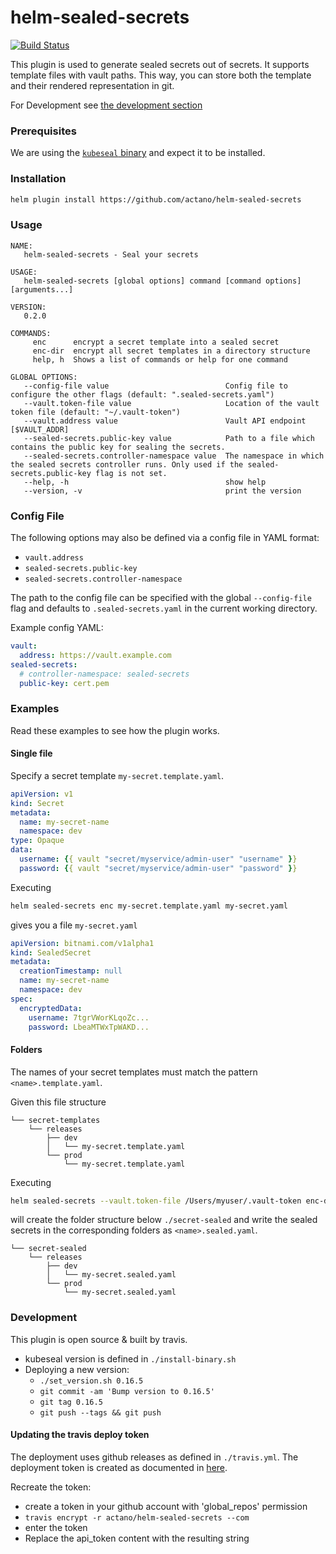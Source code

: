 # helm-sealed-secrets

[![Build Status](https://travis-ci.com/actano/helm-sealed-secrets.svg?branch=master)](https://travis-ci.com/actano/helm-sealed-secrets)

This plugin is used to generate sealed secrets out of secrets. It supports template files with vault paths.
This way, you can store both the template and their rendered representation in git.

For Development see [the development section](#development)

### Prerequisites

We are using the [`kubeseal` binary](https://github.com/bitnami-labs/sealed-secrets) and expect it to be installed.

### Installation

```bash
helm plugin install https://github.com/actano/helm-sealed-secrets
```

### Usage
```
NAME:
   helm-sealed-secrets - Seal your secrets

USAGE:
   helm-sealed-secrets [global options] command [command options] [arguments...]

VERSION:
   0.2.0

COMMANDS:
     enc      encrypt a secret template into a sealed secret
     enc-dir  encrypt all secret templates in a directory structure
     help, h  Shows a list of commands or help for one command

GLOBAL OPTIONS:
   --config-file value                          Config file to configure the other flags (default: ".sealed-secrets.yaml")
   --vault.token-file value                     Location of the vault token file (default: "~/.vault-token")
   --vault.address value                        Vault API endpoint [$VAULT_ADDR]
   --sealed-secrets.public-key value            Path to a file which contains the public key for sealing the secrets.
   --sealed-secrets.controller-namespace value  The namespace in which the sealed secrets controller runs. Only used if the sealed-secrets.public-key flag is not set.
   --help, -h                                   show help
   --version, -v                                print the version
```

### Config File

The following options may also be defined via a config file in YAML format:
* `vault.address`
* `sealed-secrets.public-key`
* `sealed-secrets.controller-namespace`

The path to the config file can be specified with the global `--config-file` flag and defaults to `.sealed-secrets.yaml` in the current working directory.

Example config YAML:

```yaml
vault:
  address: https://vault.example.com
sealed-secrets:
  # controller-namespace: sealed-secrets
  public-key: cert.pem
```

### Examples

Read these examples to see how the plugin works.

#### Single file

Specify a secret template `my-secret.template.yaml`.
```yaml
apiVersion: v1
kind: Secret
metadata:
  name: my-secret-name
  namespace: dev
type: Opaque
data:
  username: {{ vault "secret/myservice/admin-user" "username" }}
  password: {{ vault "secret/myservice/admin-user" "password" }}
```

Executing

```bash
helm sealed-secrets enc my-secret.template.yaml my-secret.yaml
```

gives you a file `my-secret.yaml`

```yaml
apiVersion: bitnami.com/v1alpha1
kind: SealedSecret
metadata:
  creationTimestamp: null
  name: my-secret-name
  namespace: dev
spec:
  encryptedData:
    username: 7tgrVWorKLqoZc...
    password: LbeaMTWxTpWAKD...
```

#### Folders

The names of your secret templates must match the pattern `<name>.template.yaml`.

Given this file structure
```
└── secret-templates
    └── releases
        ├── dev
        │   └── my-secret.template.yaml
        └── prod
            └── my-secret.template.yaml
```

Executing

```bash
helm sealed-secrets --vault.token-file /Users/myuser/.vault-token enc-dir ./secret-templates ./secret-sealed
```

will create the folder structure below `./secret-sealed` and write the sealed secrets in the corresponding folders as `<name>.sealed.yaml`.

```
└── secret-sealed
    └── releases
        ├── dev
        │   └── my-secret.sealed.yaml
        └── prod
            └── my-secret.sealed.yaml
```

### Development

This plugin is open source & built by travis.

- kubeseal version is defined in `./install-binary.sh`
- Deploying a new version:
  - `./set_version.sh 0.16.5`
  - `git commit -am 'Bump version to 0.16.5'`
  - `git tag 0.16.5`
  - `git push --tags && git push`

#### Updating the travis deploy token
The deployment uses github releases as defined in `./travis.yml`.
The deployment token is created as documented in [here](https://docs.travis-ci.com/user/deployment/releases/#authenticating-with-an-oauth-token).

Recreate the token:
- create a token in your github account with 'global_repos' permission
- `travis encrypt -r actano/helm-sealed-secrets --com`
- enter the token
- Replace the api_token content with the resulting string
